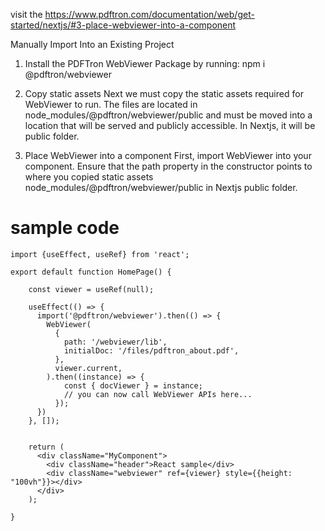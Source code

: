visit the https://www.pdftron.com/documentation/web/get-started/nextjs/#3-place-webviewer-into-a-component

Manually Import Into an Existing Project

1. Install the PDFTron WebViewer Package by running:
    npm i @pdftron/webviewer

2. Copy static assets
    Next we must copy the static assets required for WebViewer to run. The files are located in node_modules/@pdftron/webviewer/public and must be moved into a location that will be served and publicly accessible. In Nextjs, it will be public folder.

3. Place WebViewer into a component
    First, import WebViewer into your component. Ensure that the path property in the constructor points to where you copied static assets node_modules/@pdftron/webviewer/public in Nextjs public folder.



# sample code
```
import {useEffect, useRef} from 'react';

export default function HomePage() {

    const viewer = useRef(null);

    useEffect(() => {
      import('@pdftron/webviewer').then(() => {
        WebViewer(
          {
            path: '/webviewer/lib',
            initialDoc: '/files/pdftron_about.pdf',
          },
          viewer.current,
        ).then((instance) => {
            const { docViewer } = instance;
            // you can now call WebViewer APIs here...
          });
      })
    }, []);


    return (
      <div className="MyComponent">
        <div className="header">React sample</div>
        <div className="webviewer" ref={viewer} style={{height: "100vh"}}></div>
      </div>
    );
  
}
```